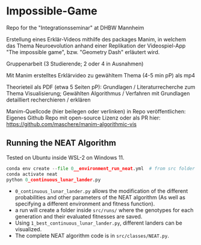 # Impossible-Game

Repo for the "Integrationsseminar" at DHBW Mannheim

Erstellung eines Erklär-Videos mithilfe des packages Manim, in welchem das Thema Neuroevolution anhand einer Replikation der Videospiel-App "The impossible game", bzw. "Geometry Dash" erläutert wird.

Gruppenarbeit (3 Studierende; 2 oder 4 in Ausnahmen)

Mit Manim erstelltes Erklärvideo zu gewähltem Thema (4-5 min pP) als mp4

Theorieteil als PDF (etwa 5 Seiten pP): Grundlagen / Literaturrecherche zum Thema Visualisierung; Gewählten Algorithmus / Verfahren mit Grundlagen detailliert recherchieren / erklären

Manim-Quellcode (hier beilegen oder verlinken) in Repo veröffentlichen: Eigenes Github Repo mit open-source Lizenz oder als PR hier: https://github.com/maschere/manim-algorithmic-vis

## Running the NEAT Algorithm
Tested on Ubuntu inside WSL-2 on Windows 11.
``` python
conda env create --file 0__environment_run_neat.yml  # from src folder
conda activate neat
python 0_continuous_lunar_lander.py
```
- ```0_continuous_lunar_lander.py``` allows the modification of the different probabilities and other parameters of the NEAT algorithm (As well as specifying a different environment and fitness function).
- a run will create a folder inside ```src/runs/``` where the genotypes for each generation and their evaluated fitnesses are saved.
- Using ```1_best_continuous_lunar_lander.py```, different landers can be visualized.
- The complete NEAT algorithm code is in ```src/classes/NEAT.py```.

